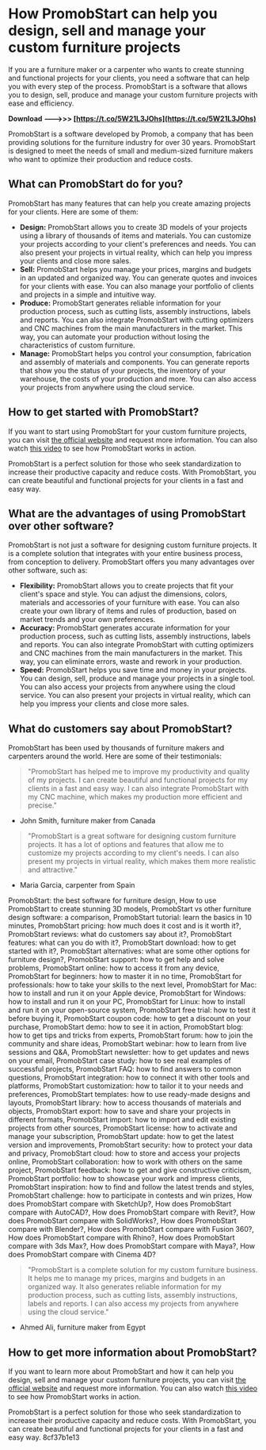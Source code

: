 # How PromobStart can help you design, sell and manage your custom furniture projects
 
If you are a furniture maker or a carpenter who wants to create stunning and functional projects for your clients, you need a software that can help you with every step of the process. PromobStart is a software that allows you to design, sell, produce and manage your custom furniture projects with ease and efficiency.
 
**Download --->>> [https://t.co/5W21L3JOhs](https://t.co/5W21L3JOhs)**


 
PromobStart is a software developed by Promob, a company that has been providing solutions for the furniture industry for over 30 years. PromobStart is designed to meet the needs of small and medium-sized furniture makers who want to optimize their production and reduce costs.
 
## What can PromobStart do for you?
 
PromobStart has many features that can help you create amazing projects for your clients. Here are some of them:
 
- **Design:** PromobStart allows you to create 3D models of your projects using a library of thousands of items and materials. You can customize your projects according to your client's preferences and needs. You can also present your projects in virtual reality, which can help you impress your clients and close more sales.
- **Sell:** PromobStart helps you manage your prices, margins and budgets in an updated and organized way. You can generate quotes and invoices for your clients with ease. You can also manage your portfolio of clients and projects in a simple and intuitive way.
- **Produce:** PromobStart generates reliable information for your production process, such as cutting lists, assembly instructions, labels and reports. You can also integrate PromobStart with cutting optimizers and CNC machines from the main manufacturers in the market. This way, you can automate your production without losing the characteristics of custom furniture.
- **Manage:** PromobStart helps you control your consumption, fabrication and assembly of materials and components. You can generate reports that show you the status of your projects, the inventory of your warehouse, the costs of your production and more. You can also access your projects from anywhere using the cloud service.

## How to get started with PromobStart?
 
If you want to start using PromobStart for your custom furniture projects, you can visit [the official website](https://www.promob.com/promob-start) and request more information. You can also watch [this video](https://www.youtube.com/watch?v=0qy4lQZ4K9c) to see how PromobStart works in action.
 
PromobStart is a perfect solution for those who seek standardization to increase their productive capacity and reduce costs. With PromobStart, you can create beautiful and functional projects for your clients in a fast and easy way.
  
## What are the advantages of using PromobStart over other software?
 
PromobStart is not just a software for designing custom furniture projects. It is a complete solution that integrates with your entire business process, from conception to delivery. PromobStart offers you many advantages over other software, such as:

- **Flexibility:** PromobStart allows you to create projects that fit your client's space and style. You can adjust the dimensions, colors, materials and accessories of your furniture with ease. You can also create your own library of items and rules of production, based on market trends and your own preferences.
- **Accuracy:** PromobStart generates accurate information for your production process, such as cutting lists, assembly instructions, labels and reports. You can also integrate PromobStart with cutting optimizers and CNC machines from the main manufacturers in the market. This way, you can eliminate errors, waste and rework in your production.
- **Speed:** PromobStart helps you save time and money in your projects. You can design, sell, produce and manage your projects in a single tool. You can also access your projects from anywhere using the cloud service. You can also present your projects in virtual reality, which can help you impress your clients and close more sales.

## What do customers say about PromobStart?
 
PromobStart has been used by thousands of furniture makers and carpenters around the world. Here are some of their testimonials:

> "PromobStart has helped me to improve my productivity and quality of my projects. I can create beautiful and functional projects for my clients in a fast and easy way. I can also integrate PromobStart with my CNC machine, which makes my production more efficient and precise."

- John Smith, furniture maker from Canada

> "PromobStart is a great software for designing custom furniture projects. It has a lot of options and features that allow me to customize my projects according to my client's needs. I can also present my projects in virtual reality, which makes them more realistic and attractive."

- Maria Garcia, carpenter from Spain
 
PromobStart: the best software for furniture design,  How to use PromobStart to create stunning 3D models,  PromobStart vs other furniture design software: a comparison,  PromobStart tutorial: learn the basics in 10 minutes,  PromobStart pricing: how much does it cost and is it worth it?,  PromobStart reviews: what do customers say about it?,  PromobStart features: what can you do with it?,  PromobStart download: how to get started with it?,  PromobStart alternatives: what are some other options for furniture design?,  PromobStart support: how to get help and solve problems,  PromobStart online: how to access it from any device,  PromobStart for beginners: how to master it in no time,  PromobStart for professionals: how to take your skills to the next level,  PromobStart for Mac: how to install and run it on your Apple device,  PromobStart for Windows: how to install and run it on your PC,  PromobStart for Linux: how to install and run it on your open-source system,  PromobStart free trial: how to test it before buying it,  PromobStart coupon code: how to get a discount on your purchase,  PromobStart demo: how to see it in action,  PromobStart blog: how to get tips and tricks from experts,  PromobStart forum: how to join the community and share ideas,  PromobStart webinar: how to learn from live sessions and Q&A,  PromobStart newsletter: how to get updates and news on your email,  PromobStart case study: how to see real examples of successful projects,  PromobStart FAQ: how to find answers to common questions,  PromobStart integration: how to connect it with other tools and platforms,  PromobStart customization: how to tailor it to your needs and preferences,  PromobStart templates: how to use ready-made designs and layouts,  PromobStart library: how to access thousands of materials and objects,  PromobStart export: how to save and share your projects in different formats,  PromobStart import: how to import and edit existing projects from other sources,  PromobStart license: how to activate and manage your subscription,  PromobStart update: how to get the latest version and improvements,  PromobStart security: how to protect your data and privacy,  PromobStart cloud: how to store and access your projects online,  PromobStart collaboration: how to work with others on the same project,  PromobStart feedback: how to get and give constructive criticism,  PromobStart portfolio: how to showcase your work and impress clients,  PromobStart inspiration: how to find and follow the latest trends and styles,  PromobStart challenge: how to participate in contests and win prizes,  How does PromobStart compare with SketchUp?,  How does PromobStart compare with AutoCAD?,  How does PromobStart compare with Revit?,  How does PromobStart compare with SolidWorks?,  How does PromobStart compare with Blender?,  How does PromobStart compare with Fusion 360?,  How does PromobStart compare with Rhino?,  How does PromobStart compare with 3ds Max?,  How does PromobStart compare with Maya?,  How does PromobStart compare with Cinema 4D?

> "PromobStart is a complete solution for my custom furniture business. It helps me to manage my prices, margins and budgets in an organized way. It also generates reliable information for my production process, such as cutting lists, assembly instructions, labels and reports. I can also access my projects from anywhere using the cloud service."

- Ahmed Ali, furniture maker from Egypt
 
## How to get more information about PromobStart?
 
If you want to learn more about PromobStart and how it can help you design, sell and manage your custom furniture projects, you can visit [the official website](https://www.promob.com/promob-start) and request more information. You can also watch [this video](https://www.youtube.com/watch?v=0qy4lQZ4K9c) to see how PromobStart works in action.
 
PromobStart is a perfect solution for those who seek standardization to increase their productive capacity and reduce costs. With PromobStart, you can create beautiful and functional projects for your clients in a fast and easy way.
 8cf37b1e13
 
